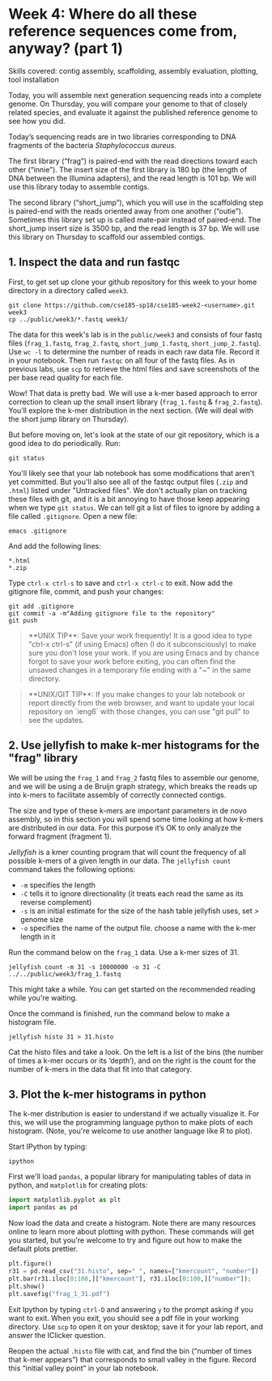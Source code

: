 # Week 4: Where do all these reference sequences come from, anyway? (part 1)
Skills covered: contig assembly, scaffolding, assembly evaluation, plotting, tool installation

Today, you will assemble next generation sequencing reads into a complete genome. On Thursday,
you will compare your genome to that of closely related species, and evaluate it against the published
reference genome to see how you did. 

Today’s sequencing reads are in two libraries corresponding to DNA fragments of the bacteria
*Staphylococcus aureus.*

The first library (“frag”) is paired-end with the read directions toward each other (“innie”). The
insert size of the first library is 180 bp (the length of DNA between the Illumina adapters), and
the read length is 101 bp. We will use this library today to assemble contigs.

The second library (“short_jump”), which you will use in the scaffolding step is paired-end with
the reads oriented away from one another (“outie”). Sometimes this library set up is called
mate-pair instead of paired-end. The short_jump insert size is 3500 bp, and the read length is
37 bp. We will use this library on Thursday to scaffold our assembled contigs. 

## 1. Inspect the data and run fastqc

First, to get set up clone your github repository for this week to your home directory in a directory called `week3`.

```
git clone https://github.com/cse185-sp18/cse185-week2-<username>.git week3
cp ../public/week3/*.fastq week3/
```

The data for this week's lab is in the `public/week3` and consists of four fastq files (`frag_1.fastq`, `frag_2.fastq`, `short_jump_1.fastq`, `short_jump_2.fastq`). Use `wc -l` to determine the number of reads in each raw data file. Record it in your notebook. Then run `fastqc` on all four of the fastq files. As in previous labs, use `scp` to retrieve the html files and save screenshots of the per base read quality for each file.

Wow! That data is pretty bad. We will use a k-mer based approach to error correction to clean up the
small insert library (`frag_1.fastq` & `frag_2.fastq`). You’ll explore the k-mer distribution in the next
section. (We will deal with the short jump library on Thursday). 

But before moving on, let's look at the state of our git repository, which is a good idea to do periodically. Run:
```
git status
```

You'll likely see that your lab notebook has some modifications that aren't yet committed. But you'll also see all of the fastqc output files (`.zip` and `.html`) listed under "Untracked files". We don't actually plan on tracking these files with git, and it is a bit annoying to have those keep appearing when we type `git status`. We can tell git a list of files to ignore by adding a file called `.gitignore`. Open a new file:
```
emacs .gitignore
```
And add the following lines:
```
*.html
*.zip
```
Type `ctrl-x ctrl-s` to save and `ctrl-x ctrl-c` to exit. Now add the gitignore file, commit, and push your changes:
```
git add .gitignore
git commit -a -m"Adding gitignore file to the repository"
git push
```

<blockquote>
**UNIX TIP**: Save your work frequently! It is a good idea to type "ctrl-x ctrl-s" (if using Emacs) often (I do it subconsciously) to make sure you don't lose your work. If you are using Emacs and by chance forgot to save your work before exiting, you can often find the unsaved changes in a temporary file ending with a "~" in the same directory.
</blockquote>

<blockquote>
**UNIX/GIT TIP**: If you make changes to your lab notebook or report directly from the web browser, and want to update your local repository on `ieng6` with those changes, you can use "git pull" to see the updates.
</blockquote>


## 2. Use jellyfish to make k-mer histograms for the "frag" library

We will be using the `frag_1` and `frag_2` fastq files to assemble our genome, and we will be using a de
Bruijn graph strategy, which breaks the reads up into k-mers to facilitate assembly of correctly
connected contigs. 

The size and type of these k-mers are important parameters in de novo assembly, so in this section
you will spend some time looking at how k-mers are distributed in our data. For this purpose it’s OK to only analyze the forward fragment (fragment 1). 

*Jellyfish* is a kmer counting program that will count the frequency of all possible k-mers of a given
length in our data. The `jellyfish count` command takes the following options:

* `-m` specifies the length
* `-C` tells it to ignore directionality (it treats each read the same as its reverse complement)
* `-s` is an initial estimate for the size of the hash table jellyfish uses, set > genome size
* `-o` specifies the name of the output file. choose a name with the k-mer length in it

Run the command below on the `frag_1` data. Use a k-mer sizes of 31.

```shell
jellyfish count -m 31 -s 10000000 -o 31 -C ../../public/week3/frag_1.fastq 
```

This might take a while. You can get started on the recommended reading while you're waiting.

Once the command is finished, run the command below to make a histogram file. 
```shell
jellyfish histo 31 > 31.histo
```

Cat the histo files and take a look. On the left is a list of the bins (the number of times a k-mer occurs
or its ‘depth’), and on the right is the count for the number of k-mers in the data that fit into that
category. 

## 3. Plot the k-mer histograms in python

The k-mer distribution is easier to understand if we actually visualize it. For this, we will use the
programming language python to make plots of each histogram. (Note, you're welcome to use another language like R to plot).

Start IPython by typing:
```
ipython
```

First we'll load `pandas`, a popular library for manipulating tables of data in python, and `matplotlib` for creating plots:

```python
import matplotlib.pyplot as plt
import pandas as pd
```

Now load the data and create a histogram. Note there are many resources online to learn more about plotting with python. These commands will get you started, but you're welcome to try and figure out how to make the default plots prettier.

```python
plt.figure()
r31 = pd.read_csv("31.histo", sep=" ", names=["kmercount", "number"])
plt.bar(r31.iloc[0:100,]["kmercount"], r31.iloc[0:100,]["number"]);
plt.show()
plt.savefig("frag_1_31.pdf")
```

Exit Ipython by typing `ctrl-D` and answering `y` to the prompt asking if you want to exit. When you exit, you should see a pdf file in your working directory. Use `scp` to open it on your desktop; save it for your lab report, and answer the IClicker question.

Reopen the actual `.histo` file with cat, and find the bin (“number of times that k-mer appears”) that
corresponds to small valley in the figure. Record this “initial valley point” in your lab notebook. 

